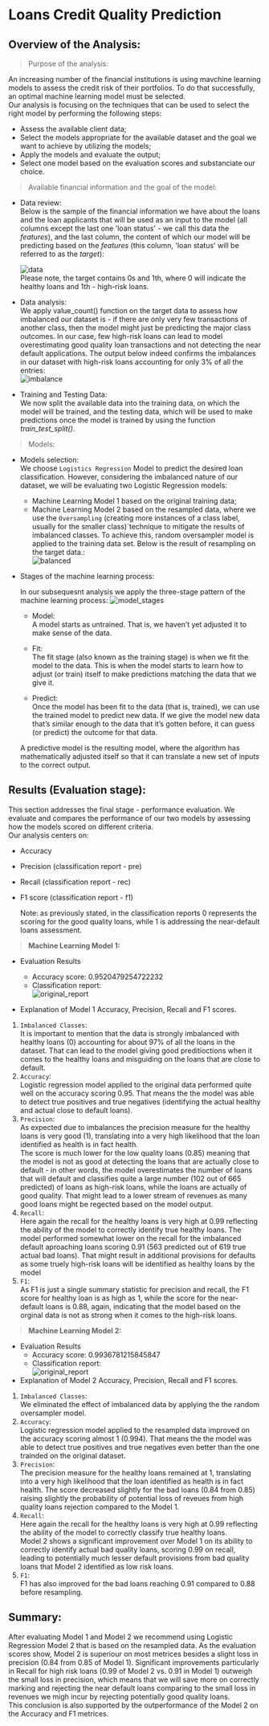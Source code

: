 # Loans Credit Quality Prediction

## Overview of the Analysis:<br/>

> Purpose of the analysis:

An increasing number of the financial institutions is using mavchine learning models to assess the credit risk of their portfolios. To do that successfully, an optimal machine learning model must be selected.<br/>
Our analysis is focusing on the techniques that can be used to select the right model by performing the following steps:

- Assess the available client data;
- Select the models appropriate for the available dataset and the goal we want to achieve by utilizing the models;
- Apply the models and evaluate the output;
- Select one model based on the evaluation scores and substanciate our choice.<br/>

> Available financial information and the goal of the model:<br/>

- Data review:<br/>
  Below is the sample of the financial information we have about the loans and the loan applicants that will be used as an input to the model (all columns except the last one 'loan status' - we call this data the _features_), and the last column, the content of which our model will be predicting based on the _features_ (this column, 'loan status' will be referred to as the _target_):<br/>

  ![data](Images/dataset.PNG)<br/>
  Please note, the target contains 0s and 1th, where 0 will indicate the healthy loans and 1th - high-risk loans.

- Data analysis:<br/>
  We apply value_count() function on the target data to assess how imbalanced our dataset is - if there are only very few transactions of another class, then the model might just be predicting the major class outcomes. In our case, few high-risk loans can lead to model overestimating good quality loan transactions and not detecting the near default applications. The output below indeed confirms the imbalances in our dataset with high-risk loans accounting for only 3% of all the entries:<br/>
  ![imbalance](Images/imbalance.PNG)<br/>

- Training and Testing Data:<br/>
  We now split the available data into the training data, on which the model will be trained, and the testing data, which will be used to make predictions once the model is trained by using the function _train_test_split()_.<br/>

> Models:<br/>

- Models selection:<br/>
  We choose `Logistics Regression` Model to predict the desired loan classification. However, considering the imbalanced nature of our dataset, we will be evaluating two Logistic Regression models:

  - Machine Learning Model 1 based on the original training data;
  - Machine Learning Model 2 based on the resampled data, where we use the `Oversampling` (creating more instances of a class label, usually for the smaller class)`technique to mitigate the results of imbalanced classes. To achieve this, random oversampler model is applied to the training data set. Below is the result of resampling on the target data.:<br/>
    ![balanced](Images/resampled.PNG)<br/>

- Stages of the machine learning process:

  In our subsequesnt analysis we apply the three-stage pattern of the machine learning process:
  ![model_stages](Images/stages.png)<br/>

  - Model: <br/>
    A model starts as untrained. That is, we haven’t yet adjusted it to make sense of the data.

  - Fit: <br/>
    The fit stage (also known as the training stage) is when we fit the model to the data. This is when the model starts to learn how to adjust (or train) itself to make predictions matching the data that we give it.

  - Predict: <br/>
    Once the model has been fit to the data (that is, trained), we can use the trained model to predict new data. If we give the model new data that’s similar enough to the data that it’s gotten before, it can guess (or predict) the outcome for that data.

  A predictive model is the resulting model, where the algorithm has mathematically adjusted itself so that it can translate a new set of inputs to the correct output.

## Results (Evaluation stage):

This section addresses the final stage - performance evaluation. We evaluate and compares the performance of our two models by assessing how the models scored on different criteria.<br/>
Our analysis centers on:<br/>

- Accuracy
- Precision (classification report - pre)
- Recall (classification report - rec)
- F1 score (classification report - f1)<br/>

  Note: as previously stated, in the classification reports 0 represents the scoring for the good quality loans, while 1 is addressing the near-default loans assessment.<br/>

> **Machine Learning Model 1:**<br/>

- Evaluation Results

  - Accuracy score: 0.9520479254722232<br/>
  - Classification report:<br/>
    ![original_report](Images/class_report_original.PNG)<br/>

- Explanation of Model 1 Accuracy, Precision, Recall and F1 scores.<br/>

1. `Imbalanced Classes`: <br/>It is important to mention that the data is strongly imbalanced with healthy loans (0) accounting for about 97% of all the loans in the dataset. That can lead to the model giving good preditioctions when it comes to the healthy loans and misguiding on the loans that are close to default. <br/>
2. `Accuracy`:<br/>Logistic regression model applied to the original data performed quite well on the accuracy scoring 0.95. That means the the model was able to detect true positives and true negatives (identifying the actual healthy and actual close to default loans).<br/>
3. `Precision`:<br/> As expected due to imbalances the precision measure for the healthy loans is very good (1), translating into a very high likelihood that the loan identified as health is in fact health.<br/> The score is much lower for the low quality loans (0.85) meaning that the model is not as good at detecting the loans that are actually close to default - in other words, the model overestimates the number of loans that will default and classifies quite a large number (102 out of 665 predicted) of loans as high-risk loans, while the loans are actually of good quality. That might lead to a lower stream of revenues as many good loans might be regected based on the model output.<br/>
4. `Recall`: <br/> Here again the recall for the healthy loans is very high at 0.99 reflecting the ability of the model to correctly identify true healthy loans. The model performed somewhat lower on the recall for the imbalanced default aproaching loans scoring 0.91 (563 predicted out of 619 true actual bad loans). That might result in additional provisions for defaults as some truely high-risk loans will be identified as healthy loans by the model<br/>
5. `F1`:<br/> As F1 is just a single summary statistic for precision and recall, the F1 score for healthy loan is as high as 1, while the score for the near-default loans is 0.88, again, indicating that the model based on the orginal data is not as strong when it comes to the high-risk loans.

> **Machine Learning Model 2:**<br/>

- Evaluation Results
  - Accuracy score: 0.9936781215845847<br/>
  - Classification report:<br/>
    ![original_report](Images/class_report_original.PNG)<br/>
- Explanation of Model 2 Accuracy, Precision, Recall and F1 scores.<br/>

1. `Imbalanced Classes`: <br/>We eliminated the effect of imbalanced data by applying the the random oversampler model. <br/>
2. `Accuracy`:<br/>Logistic regression model applied to the resampled data improved on the accuracy scoring almost 1 (0.994). That means the the model was able to detect true positives and true negatives even better than the one trainded on the original dataset.<br/>
3. `Precision`:<br/> The precision measure for the healthy loans remained at 1, translating into a very high likelihood that the loan identified as health is in fact health. The score decreased slightly for the bad loans (0.84 from 0.85) raising slightly the probability of potential loss of reveues from high quality loans rejection compared to the Model 1.<br/>
4. `Recall`: <br/> Here again the recall for the healthy loans is very high at 0.99 reflecting the ability of the model to correctly classify true healthy loans.<br/> Model 2 shows a significant improvement over Model 1 on its ability to correctly identify actual bad quality loans, scoring 0.99 on recall, leading to potentially much lesser default provisions from bad quality loans that Model 2 identified as low risk loans.<br/>
5. `F1`:<br/> F1 has also improved for the bad loans reaching 0.91 compared to 0.88 before resampling.

## Summary:

After evaluating Model 1 and Model 2 we recommend using Logistic Regression Model 2 that is based on the resampled data. As the evaluation scores show, Model 2 is superiour on most metrices besides a slight loss in precision (0.84 from 0.85 of Model 1). Significant improvements particularly in Recall for high risk loans (0.99 of Model 2 vs. 0.91 in Model 1) outweigh the small loss in precision, which means that we will save more on correctly marking and rejecting the near default loans comparing to the small loss in revenues we migh incur by rejecting potentially good quality loans.<br/>
This conclusion is also supported by the outperformance of the Model 2 on the Accuracy and F1 metrices.
